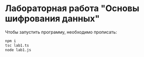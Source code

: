 # Лабораторная работа "Основы шифрования данных"

Чтобы запустить программу, необходимо прописать:
```bash
npm i 
tsc lab1.ts
node lab1.js
```
